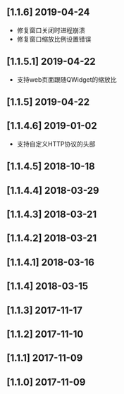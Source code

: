 ## [1.1.6] 2019-04-24

*  修复窗口关闭时进程崩溃
*  修复窗口缩放比例设置错误

## [1.1.5.1] 2019-04-22

*  支持web页面跟随QWidget的缩放比

## [1.1.5] 2019-04-22


## [1.1.4.6] 2019-01-02

*  支持自定义HTTP协议的头部

## [1.1.4.5] 2018-10-18


## [1.1.4.4] 2018-03-29


## [1.1.4.3] 2018-03-21


## [1.1.4.2] 2018-03-21


## [1.1.4.1] 2018-03-16


## [1.1.4] 2018-03-15


## [1.1.3] 2017-11-17


## [1.1.2] 2017-11-10


## [1.1.1] 2017-11-09


## [1.1.0] 2017-11-09


